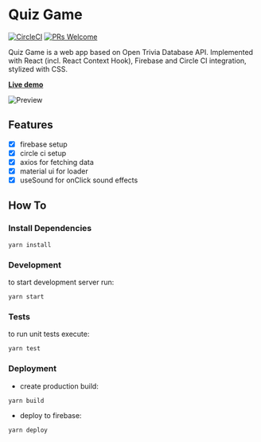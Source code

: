 # Quiz Game
[![CircleCI](https://circleci.com/gh/chornaya-com/github-jobs/tree/master.svg?style=svg&circle-token=63f6f27e841f7eff22bbd348eaee6daf742f2c66)](https://circleci.com/gh/chornaya-com/quiz/tree/master)
[![PRs Welcome](https://img.shields.io/badge/PRs-welcome-brightgreen.svg)]()

Quiz Game is a web app based on Open Trivia Database API.
Implemented with React (incl. React Context Hook), Firebase and Circle CI integration, stylized with CSS.

[**Live demo**](https://quiz-10829.web.app/)

![Preview](https://user-images.githubusercontent.com/61564546/109504764-d0fdb080-7a93-11eb-8c69-343c1f28a543.png)
## Features
- [x] firebase setup
- [x] circle ci setup
- [x] axios for fetching data
- [x] material ui for loader
- [x] useSound for onClick sound effects

## How To
### Install Dependencies
```
yarn install
```
### Development
to start development server run:
```
yarn start
```
### Tests
to run unit tests execute:
```
yarn test
```
### Deployment
- create production build:
```
yarn build
```
- deploy to firebase:
```
yarn deploy
```